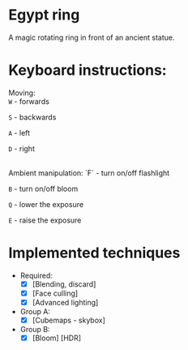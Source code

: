 # Egypt ring

A magic rotating ring in front of an ancient statue.

# Keyboard instructions:

Moving:<br>
`W` - forwards

`S` - backwards

`A` - left

`D` - right
   
<br>
Ambient manipulation:
`F` - turn on/off flashlight

`B` - turn on/off bloom

`Q` - lower the exposure

`E` - raise the exposure

# Implemented techniques

- Required:
   - [x] [Blending, discard]
   - [x] [Face culling]
   - [x] [Advanced lighting] 
- Group A:
   - [x] [Cubemaps - skybox]  
- Group B:
   - [x] [Bloom] [HDR]
